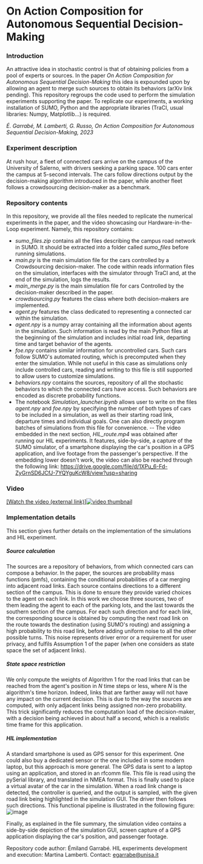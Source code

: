 # On Action Composition for Autonomous Sequential Decision-Making

### Introduction
An attractive idea in stochastic control is that of obtaining policies from a pool of experts or sources. In the paper _On Action Composition for Autonomous Sequential Decision-Making_ this idea is expounded upon by allowing an agent to merge such sources to obtain its behaviors (arXiv link pending). This repository regroups the code used to perform the simulation experiments supporting the paper.
To replicate our experiments, a working installation of SUMO, Python and the appropriate libraries (TraCI, usual libraries: Numpy, Matplotlib...) is required.

_É. Garrabé, M. Lamberti, G. Russo, On Action Composition for Autonomous Sequential Decision-Making, 2023_

### Experiment description
At rush hour, a fleet of connected cars arrive on the campus of the University of Salerno, with drivers seeking a parking space. $100$ cars enter the campus at $5$-second intervals. The cars follow directions output by the decision-making algorithm introduced in the paper, while another fleet follows a crowdsourcing decision-maker as a benchmark.

### Repository contents
In this repository, we provide all the files needed to replicate the numerical experiments in the paper, and the video showcasing our Hardware-in-the-Loop experiment. Namely, this repository contains:
- _sumo\_files.zip_ contains all the files describing the campus road network in SUMO. It should be extracted into a folder called _sumo\_files_ before running simulations. 
- _main.py_ is the main simulation file for the cars controlled by a Crowdsourcing decision-maker. The code within reads information files on the simulation, interfaces with the simulator through TraCI and, at the end of the simulation, logs the results.
- _main\_merge.py_ is the main simulation file for cars Controlled by the decision-maker described in the paper.
- _crowdsourcing.py_ features the class where both decision-makers are implemented.
- _agent.py_ features the class dedicated to representing a connected car within the simulation.
- _agent.npy_ is a numpy array containing all the information about agents in the simulation. Such information is read by the main Python files at the beginning of the simulation and includes initial road link, departing time and target behavior of the agents.
- _foe.npy_ contains similar information for uncontrolled cars. Such cars follow SUMO's automated routing, which is precomputed when they enter the simulation. While not useful in this case as simulations only include controlled cars, reading and writing to this file is still supported to allow users to customize simulations.
- _behaviors.npy_ contains the sources, repository of all the stochastic behaviors to which the connected cars have access. Such behaviors are encoded as discrete probability functions.
- The notebook _Simulation\_launcher.ipynb_ allows user to write on the files _agent.npy_ and _foe.npy_ by specifying the number of both types of cars to be included in a simulation, as well as their starting road link, departure times and individual goals. One can also directly program batches of simulations from this file for convenience.
-- The video embedded in the next section, _HIL\_route.mp4_ was obtained after running our HIL experiments. It features, side-by-side, a capture of the SUMO simulator, of a smartphone displaying the car's position in a GPS application, and live footage from the passenger's perspective. If the embedding lower doesn't work, the video can also be reached through the following link: https://drive.google.com/file/d/1XPu_6-Fd-ZyGrnSD6JCfJ-7YQYguKcW8/view?usp=sharing

### Video
[[Watch the video (external link)]![video thumbnail](https://user-images.githubusercontent.com/10179753/225648231-535825b4-60af-4252-88eb-01eaeacde6ec.png)
](https://drive.google.com/file/d/1XPu_6-Fd-ZyGrnSD6JCfJ-7YQYguKcW8/view?usp=sharing)

### Implementation details
This section gives further details on the implementation of the simulations and HIL experiment.

##### Source calculation
The sources are a repository of behaviors, from which connected cars can compose a behavior. In the paper, the sources are probability mass functions (pmfs), containing the conditional probabilities of a car merging into adjacent road links.
Each source contains directions to a different section of the campus. This is done to ensure they provide varied choices to the agent on each link. In this work we choose three sources, two of them leading the agent to each of the parking lots, and the last towards the southern section of the campus. For each such direction and for each link, the corresponding source is obtained by computing the next road link on the route towards the destination (using SUMO's routing) and assigning a high probability to this road link, before adding uniform noise to all the other possible turns. This noise represents driver error or a requirement for user privacy, and fulfils Assumption 1 of the paper (when one considers as state space the set of adjacent links).

##### State space restriction
We only compute the weights of Algorithm 1 for the road links that can be reached from the agent's position in $N$ time steps or less, where $N$ is the algorithm's time horizon. Indeed, links that are farther away will not have any impact on the current decision. This is due to the way the sources are computed, with only adjacent links being assigned non-zero probability. This trick significantly reduces the computation load of the decision-maker, with a decision being achieved in about half a second, which is a realistic time frame for this application.

##### HIL implementation
A standard smartphone is used as GPS sensor for this experiment. One could also buy a dedicated sensor or the one included in some modern laptop, but this approach is more general. The GPS data is sent to a laptop using an application, and stored in an rfcomm file. This file is read using the pySerial library, and translated in NMEA format. This is finally used to place a virtual avatar of the car in the simulation. When a road link change is detected, the controller is queried, and the output is sampled, with the given road link being highlighted in the simulation GUI. The driver then follows such directions. This functional pipeline is illustrated in the following figure:
![image](https://user-images.githubusercontent.com/10179753/225348461-59f6bd60-9d7f-44a4-bcc6-27c7b0fa022a.png)

Finally, as explained in the file summary, the simulation video contains a side-by-side depiction of the simulation GUI, screen capture of a GPS application displaying the car's position, and passenger footage.

Repository code author: Émiland Garrabé. HIL experiments development and execution: Martina Lamberti.
Contact: egarrabe@unisa.it
